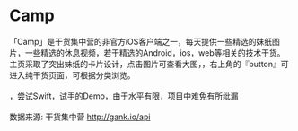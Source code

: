 # Camp

「Camp」是干货集中营的非官方iOS客户端之一，每天提供一些精选的妹纸图片，一些精选的休息视频，若干精选的Android，ios，web等相关的技术干货。主页采取了突出妹纸的卡片设计，点击图片可查看大图，，右上角的『button』可进入纯干货页面，可根据分类浏览。<br><br>，尝试Swift，试手的Demo，由于水平有限，项目中难免有所纰漏 <br><br>数据来源: 干货集中营 http://gank.io/api


